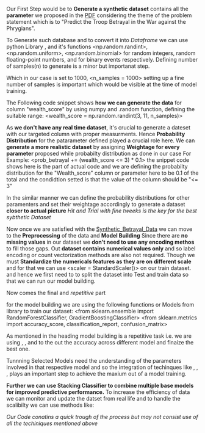 Our First Step would be to **Generate a synthetic dataset** contains all the **parameter** we proposed in the [PDF]() considering the theme of the problem statement which is to "Predict the Troop Betrayal in the War against the Phrygians".

To Generate such database and to convert it into *Dataframe* we can use python Library <Pandas>, <numpy> and it's functions <np.random.randint>, <np.random.uniform>, <np.random.binomial> for random integers, random floating-point numbers, and for binary events respectively.
Defining number of samples(n) to generate is a minor but importanat step.

Which in our case is set to 1000, <n_samples = 1000> setting up a fine number of samples is important which would be visible at the time of model training.

The Following code snippet shows **how we can generate the data** for column "wealth_score" by using numpy and .random function, defining the suitable range:
<wealth_score = np.random.randint(3, 11, n_samples)>

As **we don't have any real time dataset**, it's crucial to generate a dateset with our targeted column <Betrayal> with proper measurments.
Hence **Probability Distribution** for the patarameter defined played a crucial role here.
We can **generate a more realistic dataset** by assigning **Weightage for every parameter** proposed while probabilty distribution as done in our case
For Example: <prob_betrayal += (wealth_score <= 3) * 0.1> the snippet code shows here is the part of actual code and we are defining the probabilty distribution for the "Wealth_score" column or parameter here to be 0.1 of the total and the condidtion setted is that the value of the column should be "<= 3"

In the similar manner we can define the probability distributions for other paramenters and set their weightage accordingly to generate a dataset **closer to actual picture**
*Hit and Trial with fine tweeks is the key for the best sybthetic Dataset*

Now once we are satisfied with the [Synthetic_Betrayal_Data]() we can move to the **Preprocessing** of the data and **Model Building**
Since there are **no missing values** in our dataset we **don't need to use any encoding methos** to fill those gaps.
Out **dataset contains numerical values only** and so label encoding or count vectorization methods are also not required.
Though we must **Standardize the numericals features as they are on different scale** and for that we can use <scaler = StandardScaler()> on our train dataset.
and hence we first need to <import train_test_split from sklearn.model_selection> to split the dataset into Test and train data so that we can run our model building.

Now comes the final and *repetitive* part <Model building>

for the model building we are using the following functions or Models from <sklearn> library to train our dataset:
<from sklearn.linear_model import LogisticRegression>
<from sklearn.ensemble import RandomForestClassifier, GradientBoostingClassifier>
<from sklearn.metrics import accuracy_score, classification_report, confusion_matrix>
<from sklearn.model_selection import GridSearchCV>

As mentioned in the heading model building is a repetitive task i.e. we are using <logistic regressor>, <GradientBoosting>, and <RandomForestClassifier> to the out the accuracy across different model and finaize the best one.

Tunnning Selected Models need the understanding of the parameters involved in that respective model and so the integration of techinques like <Hyperparameter tuning>, <GridSearchCV>, <Confusion matrix>, plays an important step to achieve the maxium out of a model training.

**Further we can use Stacking Classifier to combine multiple base models for improved predictive performance.**
To increase the efficiency of data we can monitor and update the datset from real life and to handle the scalibilty we can use methods like:
<apply stratified sampling>
<Batch processing>
<Use models that support incremental learning>
<Dimensionality Reduction>

*Our Code conatins a quick trough of the process but may not consist use of all the techiniques mentioned above*
